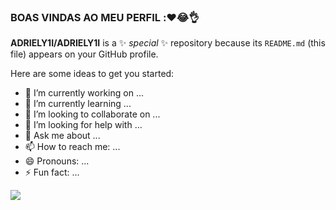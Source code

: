 ### BOAS VINDAS AO MEU PERFIL :❤️😂👌


**ADRIELY1I/ADRIELY1I** is a ✨ _special_ ✨ repository because its `README.md` (this file) appears on your GitHub profile.

Here are some ideas to get you started:

- 🔭 I’m currently working on ...
- 🌱 I’m currently learning ...
- 👯 I’m looking to collaborate on ...
- 🤔 I’m looking for help with ...
- 💬 Ask me about ...
- 📫 How to reach me: ...
- 😄 Pronouns: ...
- ⚡ Fun fact: ...


![](https://media.tenor.com/Rymj4MuTQIEAAAAj/peach-cat.gif)

